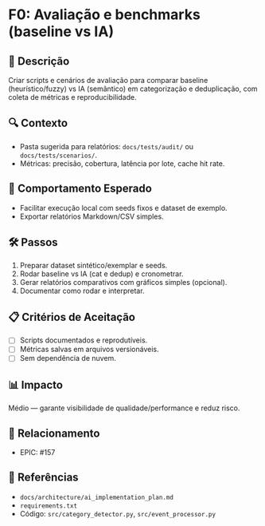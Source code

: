 # F0: Avaliação e benchmarks (baseline vs IA)

## 📝 Descrição
Criar scripts e cenários de avaliação para comparar baseline (heurístico/fuzzy) vs IA (semântico) em categorização e deduplicação, com coleta de métricas e reproducibilidade.

## 🔍 Contexto
- Pasta sugerida para relatórios: `docs/tests/audit/` ou `docs/tests/scenarios/`.
- Métricas: precisão, cobertura, latência por lote, cache hit rate.

## 🎯 Comportamento Esperado
- Facilitar execução local com seeds fixos e dataset de exemplo.
- Exportar relatórios Markdown/CSV simples.

## 🛠️ Passos
1. Preparar dataset sintético/exemplar e seeds.
2. Rodar baseline vs IA (cat e dedup) e cronometrar.
3. Gerar relatórios comparativos com gráficos simples (opcional).
4. Documentar como rodar e interpretar.

## 📋 Critérios de Aceitação
- [ ] Scripts documentados e reprodutíveis.
- [ ] Métricas salvas em arquivos versionáveis.
- [ ] Sem dependência de nuvem.

## 📊 Impacto
Médio — garante visibilidade de qualidade/performance e reduz risco.

## 🔗 Relacionamento
- EPIC: #157

## 🔗 Referências
- `docs/architecture/ai_implementation_plan.md`
- `requirements.txt`
- Código: `src/category_detector.py`, `src/event_processor.py`

